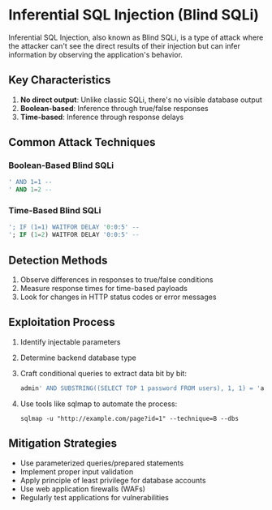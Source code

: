 

# Inferential SQL Injection (Blind SQLi)

Inferential SQL Injection, also known as Blind SQLi, is a type of attack where the attacker can't see the direct results of their injection but can infer information by observing the application's behavior.

## Key Characteristics

1. **No direct output**: Unlike classic SQLi, there's no visible database output
2. **Boolean-based**: Inference through true/false responses
3. **Time-based**: Inference through response delays

## Common Attack Techniques

### Boolean-Based Blind SQLi
```sql
' AND 1=1 -- 
' AND 1=2 -- 
```

### Time-Based Blind SQLi
```sql
'; IF (1=1) WAITFOR DELAY '0:0:5' -- 
'; IF (1=2) WAITFOR DELAY '0:0:5' -- 
```

## Detection Methods

1. Observe differences in responses to true/false conditions
2. Measure response times for time-based payloads
3. Look for changes in HTTP status codes or error messages

## Exploitation Process

1. Identify injectable parameters
2. Determine backend database type
3. Craft conditional queries to extract data bit by bit:
   ```sql
   admin' AND SUBSTRING((SELECT TOP 1 password FROM users), 1, 1) = 'a' --
   ```

4. Use tools like sqlmap to automate the process:
   ```
   sqlmap -u "http://example.com/page?id=1" --technique=B --dbs
   ```

## Mitigation Strategies

- Use parameterized queries/prepared statements
- Implement proper input validation
- Apply principle of least privilege for database accounts
- Use web application firewalls (WAFs)
- Regularly test applications for vulnerabilities